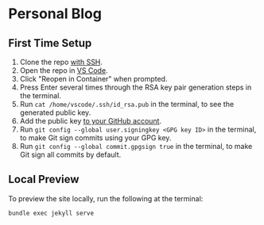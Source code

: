 # Personal Blog

## First Time Setup

1. Clone the repo [with SSH](https://docs.github.com/en/get-started/getting-started-with-git/about-remote-repositories#cloning-with-ssh-urls).
1. Open the repo in [VS Code](https://en.wikipedia.org/wiki/Visual_Studio_Code).
1. Click "Reopen in Container" when prompted.
1. Press Enter several times through the RSA key pair generation steps in the terminal.
1. Run `cat /home/vscode/.ssh/id_rsa.pub` in the terminal, to see the generated public key.
1. Add the public key [to your GitHub account](https://docs.github.com/en/authentication/connecting-to-github-with-ssh/adding-a-new-ssh-key-to-your-github-account).
1. Run `git config --global user.signingkey <GPG key ID>` in the terminal, to make Git sign commits using your GPG key.
1. Run `git config --global commit.gpgsign true` in the terminal, to make Git sign all commits by default.

## Local Preview

To preview the site locally, run the following at the terminal:

```
bundle exec jekyll serve
```
